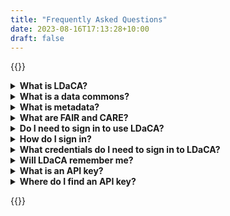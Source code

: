 ```yaml
---
title: "Frequently Asked Questions"
date: 2023-08-16T17:13:28+10:00
draft: false
---
```


{{<raw>}}

<details>
  <summary>
    <b>What is LDaCA?</b>
    </summary>
  <p>
    The Language Data Commons of Australia is research infrastructure which aims to bring people, both academic and non-academic users, and data together.The data is nationally significant collections which represent language use in Australia, now and in our history. (See also ‘<a href="#what-is-a-data-commons">What is a data commons</a>?')
  </p>
</details>

<details>
    <summary>
        <b>What is a data commons?</b>
    </summary>
    <p>
    A data commons is cloud-based infrastructure coupled with governance strategies and principles that allow a community to use, share, manage and analyse its data.
    <br>
    LDaCA is a language data commons serving researchers and community groups that are interested in language data.
    </p>

</details>

<details>
    <summary>
        <b>What is metadata?</b>
    </summary>
    <p>
        Metadata is the information that defines and describes data.
        It is often referred to as data about data or information about data because it provides data users with information about the purpose, processes, and methods involved in the data collection. (Source: Australian Bureau of Statistics > <a href="https://www.abs.gov.au/statistics/understanding-statistics/statistical-terms-and-concepts/metadata">
    Metadata</a>).
    </p>
</details>

<details>
    <summary>
        <b>What are FAIR and CARE?</b>
    </summary>
    <p>
        These are two complementary sets of principles for data management and stewardship.
    </p>
    <p>
        According to the FAIR principles, data should be:
    </p>
    <ul>
        <li>Findable</li>
        <li>Accessible</li>
        <li>Interoperable</li>
        <li>Reusable</li>
    </ul>
    <p>
        According to the CARE principles, developed by the Global Indigenous Data Alliance, our use of data should be guided by considering:
    </p>
    <ul>
        <li>Collective Benefit</li>
        <li>Authority to Control</li>
        <li>Responsibility</li>
        <li>Ethics</li>
    </ul>
    <p>
        The CARE principles were developed in relation to Indigenous data, but we believe that researchers should adopt this approach in all cases where the people who participate in our research can be seen to have some moral rights in the information they have contributed.
    </p>
    <p>
        While the FAIR principles are about making it easier to share and reuse data, the CARE principles ensure that data is used ethically.
    </p>
    <p>
         We have more information about these principles on our <a href="https://www.ldaca.edu.au/background/principles/">website</a> and in our <a href="https://www.ldaca.edu.au/posts/fair-and-care/">blog</a>.
    </p>
</details>
<details>
    <summary>
        <b>Do I need to sign in to use LDaCA?</b>
    </summary>
    <p>
    It depends what you want to do. Some resources are available without signing in, but others are only accessible after signing in.
    </p><p>
    What is available without signing in:
    <ul>
    <li>Ability to view or download metadata (see FAQ “What is metadata?”) for all collections</li>
    <li>Ability to view and/or use data licensed under CC BY 4.0 or equivalent</li>
</ul>
<p>
What is available when signed in:
</p>
<ul>
<li>Data available if you agree to specific terms (click-through licence)</li>
<li>Ability to apply for licences to access data that require approval from data stewards</li>
<li>Access to a unique API key (see FAQ “What is an API?”)</li>
<li>A list of licences you have been granted</li>
</ul>
</details>

<details>
    <summary>
        <b>How do I sign in?</b>
    </summary>
    <p>
    Click on the Login button at the upper right corner corner. You will be directed to identify yourself using CILogon (see FAQ ‘What credentials do I need to sign in to LDaCA?’) and when that process is complete, you will be signed in to LDaCA.
    </p>
</details>

<details>
    <summary>
        <b>What credentials do I need to sign in to LDaCA?</b>
    </summary>
    <p>
    LDaCA uses an authentication service called <a href="https://cilogon.org/" target = "_blank">CILogon</a> which allows you to sign in with credentials from an Australian university or research institution (via the Australian Access Federation). But you can still sign in to LDaCA without AAF credentials; CILogon recognises credentials from:
    </p>
    <ul>
        <li>a range of international institutions</li>
        <li>your <a href="https://orcid.org/" target = "_blank">ORCID</a></li>
        <li>a Google, Microsoft or Github account.</li>
    </ul>
    </p>
</details>

<details>
    <summary>
        <b>Will LDaCA remember me?</b>
    </summary>
    <p>
    After you have signed in to LDaCA for the first time, and then later return and sign in again, some information about you will be available:
    </p>
    <ul>
    <li>The last API key which you generated will still be available (see FAQ “What is an API?”).</li>
    <li>You can view a list of licenses which have been granted to you.</li>
    </ul>
    <p>
    LDaCA does not save previous searches you may have carried out. See FAQ: "How do I save a search?".
    </p>
</details>

<details>
    <summary>
        <b>What is an API key?</b>
    </summary>
    <p>
    An Application Programming Interface (API) is a way for computer programs to communicate with each other. It is a way for one computer or system to ask another computer or system to do something, like provide a dataset.
    </p>
    <p>
    The API key is used as a unique identifier and comes with a set of [personalised/unique] permissions that are linked to the key.
    </p>
    <p>
    The API key allows the interface to identify, track and regulate how you use the API. You must treat your API key the same way you treat your passwords and usernames. API keys must not be shared.
    </p>
</details>

<details>
    <summary>
        <b>Where do I find an API key?</b>
    </summary>
    <p>
    Your API key can be found in the <b>User Information</b> screen accessible when you are signed in. If you have not previoously generated an API key, the text box will be empty; you get an API key by clicking on the <b>Generate</b> button. Otherwise the last API key which you generated will be stored in the text box. You can generate a new key at any time.
    </p>   
</details>

{{</raw>}}
